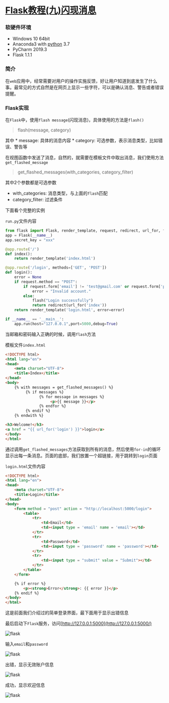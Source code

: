 # [Flask教程(九)闪现消息](https://xugaoxiang.com/2020/03/25/flask-9-flash/)

### 软硬件环境

- Windows 10 64bit
- Anaconda3 with [python](https://xugaoxiang.com/tag/python/) 3.7
- PyCharm 2019.3
- Flask 1.1.1

### 简介

在`web`应用中，经常需要对用户的操作实施反馈，好让用户知道到底发生了什么事。最常见的方式自然是在网页上显示一些字符，可以是确认消息、警告或者错误提醒。

### Flask实现

在`Flask`中，使用`flash message`(闪现消息)，具体使用的方法是`flash()`

> flash(message, category)

其中
\* message: 具体的消息内容
\* category: 可选参数，表示消息类型，比如错误、警告等

在视图函数中发送了消息，自然的，就需要在模板文件中取出消息，我们使用方法`get_flashed_message`

> get_flashed_messages(with_categories, category_filter)

其中2个参数都是可选参数

- with_categories: 消息类型，与上面的`flash`匹配
- category_filter: 过滤条件

下面看个完整的实例

`run.py`文件内容

```python
from flask import Flask, render_template, request, redirect, url_for, flash
app = Flask(__name__)
app.secret_key = "xxx"

@app.route('/')
def index():
    return render_template('index.html')

@app.route('/login', methods=['GET', 'POST'])
def login():
    error = None
    if request.method == "POST":
        if request.form['email'] != 'test@gmail.com' or request.form['password'] != 'test':
            error = "Invalid account."
        else:
            flash("Login successfully")
            return redirect(url_for('index'))
    return render_template('login.html', error=error)

if __name__ == '__main__':
    app.run(host="127.0.0.1",port=5000,debug=True)
```

当邮箱和密码输入正确的时候，调用`flash`方法

模板文件`index.html`

```html
<!DOCTYPE html>
<html lang="en">
<head>
    <meta charset="UTF-8">
    <title>Index</title>
</head>
<body>
    {% with messages = get_flashed_messages() %}
         {% if messages %}
               {% for message in messages %}
                    <p>{{ message }}</p>
               {% endfor %}
         {% endif %}
    {% endwith %}

<h3>Welcome!</h3>
<a href = "{{ url_for('login') }}">login</a>
</body>
</html>
```

通过调用`get_flashed_messages`方法获取到所有的消息，然后使用`for-in`的循环显示出每一条消息。页面的底部，我们放置一个超链接，用于跳转到`login`页面

`login.html`文件内容

```html
<!DOCTYPE html>
<html lang="en">
<head>
    <meta charset="UTF-8">
    <title>Login</title>
</head>
<body>
    <form method = "post" action = "http://localhost:5000/login">
        <table>
            <tr>
                <td>Email</td>
                <td><input type = 'email' name = 'email'></td>
            </tr>
            <tr>
                <td>Password</td>
                <td><input type = 'password' name = 'password'></td>
            </tr>
            <tr>
                <td><input type = "submit" value = "Submit"></td>
            </tr>
        </table>
    </form>

    {% if error %}
        <p><strong>Error</strong>: {{ error }}</p>
    {% endif %}
</body>
</html>
```

这是前面我们介绍过的简单登录界面，最下面用于显示出错信息

最后启动下`Flask`服务，访问[http://127.0.0.1:5000](http://127.0.0.1:5000/)

![flask](https://image.xugaoxiang.com/imgs/2020/12/5b650bda89543ca0.png)

输入`email`和`password`

![flask](https://image.xugaoxiang.com/imgs/2020/12/a0370dc596ceaf0c.png)

出错，显示无效账户信息

![flask](https://image.xugaoxiang.com/imgs/2020/12/fcbab509c41c0390.png)

成功，显示欢迎信息

![flask](https://image.xugaoxiang.com/imgs/2020/12/8e693af00c6122d7.png)